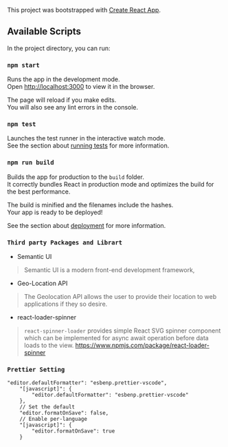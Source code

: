 This project was bootstrapped with [Create React App](https://github.com/facebook/create-react-app).

## Available Scripts

In the project directory, you can run:

### `npm start`

Runs the app in the development mode.<br />
Open [http://localhost:3000](http://localhost:3000) to view it in the browser.

The page will reload if you make edits.<br />
You will also see any lint errors in the console.

### `npm test`

Launches the test runner in the interactive watch mode.<br />
See the section about [running tests](https://facebook.github.io/create-react-app/docs/running-tests) for more information.

### `npm run build`

Builds the app for production to the `build` folder.<br />
It correctly bundles React in production mode and optimizes the build for the best performance.

The build is minified and the filenames include the hashes.<br />
Your app is ready to be deployed!

See the section about [deployment](https://facebook.github.io/create-react-app/docs/deployment) for more information.

### `Third party Packages and Librart`
- Semantic UI <br />
> Semantic UI is a modern front-end development framework,

- Geo-Location API
> The Geolocation API allows the user to provide their location to web applications if they so desire.

- react-loader-spinner 
> ```react-spinner-loader``` provides simple React SVG spinner component which can be implemented for async await operation before data loads to the view.
> https://www.npmjs.com/package/react-loader-spinner

### `Prettier Setting`
```
"editor.defaultFormatter": "esbenp.prettier-vscode",
    "[javascript]": {
        "editor.defaultFormatter": "esbenp.prettier-vscode"
    },
    // Set the default
    "editor.formatOnSave": false,
    // Enable per-language
    "[javascript]": {
        "editor.formatOnSave": true
    }
```
